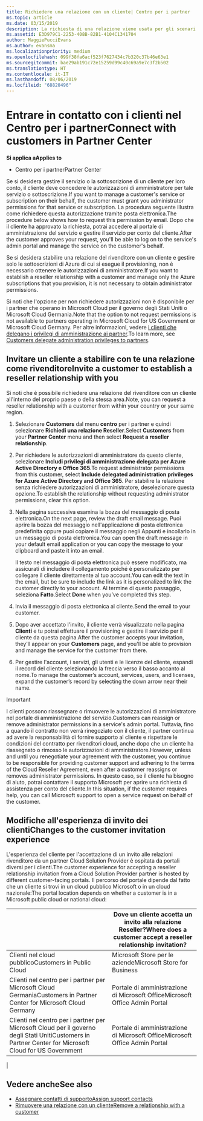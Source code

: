 ```yaml
---
title: Richiedere una relazione con un cliente| Centro per i partner
ms.topic: article
ms.date: 03/15/2019
description: La richiesta di una relazione viene usata per gli scenari multipartner e multicanale. È anche utile se un cliente rimuove i tuoi privilegi di amministratore delegato e devi ripristinarli per effettuare il provisioning o fornire supporto.
ms.assetid: E3D979C1-2253-408B-82B1-4104C1341704
author: MaggiePucciEvans
ms.author: evansma
ms.localizationpriority: medium
ms.openlocfilehash: 099f38fa6acf523f7627434c7b320c37b46e63e1
ms.sourcegitcommit: bae29ab191c72e15259d99c40c69a9e7c3f2b502
ms.translationtype: HT
ms.contentlocale: it-IT
ms.lasthandoff: 08/06/2019
ms.locfileid: "68820496"
---
```

# <a name="connect-with-customers-in-partner-center"></a><span data-ttu-id="76122-104">Entrare in contatto con i clienti nel Centro per i partner</span><span class="sxs-lookup"><span data-stu-id="76122-104">Connect with customers in Partner Center</span></span>

<span data-ttu-id="76122-105">**Si applica a**</span><span class="sxs-lookup"><span data-stu-id="76122-105">**Applies to**</span></span>

-  <span data-ttu-id="76122-106">Centro per i partner</span><span class="sxs-lookup"><span data-stu-id="76122-106">Partner Center</span></span>

<span data-ttu-id="76122-107">Se si desidera gestire il servizio o la sottoscrizione di un cliente per loro conto, il cliente deve concedere le autorizzazioni di amministratore per tale servizio o sottoscrizione.</span><span class="sxs-lookup"><span data-stu-id="76122-107">If you want to manage a customer's service or subscription on their behalf, the customer must grant you administrator permissions for that service or subscription.</span></span> <span data-ttu-id="76122-108">La procedura seguente illustra come richiedere questa autorizzazione tramite posta elettronica.</span><span class="sxs-lookup"><span data-stu-id="76122-108">The procedure below shows how to request this permission by email.</span></span> <span data-ttu-id="76122-109">Dopo che il cliente ha approvato la richiesta, potrai accedere al portale di amministrazione del servizio e gestire il servizio per conto del cliente.</span><span class="sxs-lookup"><span data-stu-id="76122-109">After the customer approves your request, you'll be able to log on to the service's admin portal and manage the service on the customer's behalf.</span></span>

<span data-ttu-id="76122-110">Se si desidera stabilire una relazione del rivenditore con un cliente e gestire solo le sottoscrizioni di Azure di cui si esegue il provisioning, non è necessario ottenere le autorizzazioni di amministratore.</span><span class="sxs-lookup"><span data-stu-id="76122-110">If you want to establish a reseller relationship with a customer and manage only the Azure subscriptions that you provision, it is not necessary to obtain administrator permissions.</span></span>

<span data-ttu-id="76122-111">Si noti che l'opzione per non richiedere autorizzazioni non è disponibile per i partner che operano in Microsoft Cloud per il governo degli Stati Uniti o Microsoft Cloud Germania.</span><span class="sxs-lookup"><span data-stu-id="76122-111">Note that the option to not request permissions is not available to partners operating in Microsoft Cloud for US Government or Microsoft Cloud Germany.</span></span> <span data-ttu-id="76122-112">Per altre informazioni, vedere [i clienti che delegano i privilegi di amministrazione ai partner](https://docs.microsoft.com/partner-center/customers_revoke_admin_privileges).</span><span class="sxs-lookup"><span data-stu-id="76122-112">To learn more, see [Customers delegate administration privileges to partners](https://docs.microsoft.com/partner-center/customers_revoke_admin_privileges).</span></span>


## <a name="invite-a-customer-to-establish-a-reseller-relationship-with-you"></a><span data-ttu-id="76122-113">Invitare un cliente a stabilire con te una relazione come rivenditore</span><span class="sxs-lookup"><span data-stu-id="76122-113">Invite a customer to establish a reseller relationship with you</span></span>

<span data-ttu-id="76122-114">Si noti che è possibile richiedere una relazione del rivenditore con un cliente all'interno del proprio paese o della stessa area.</span><span class="sxs-lookup"><span data-stu-id="76122-114">Note, you can request a reseller relationship with a customer from within your country or your same region.</span></span>

1.  <span data-ttu-id="76122-115">Selezionare **Customers** dal menu **centro** per i partner e quindi selezionare **Richiedi una relazione Reseller**.</span><span class="sxs-lookup"><span data-stu-id="76122-115">Select **Customers** from your **Partner Center** menu and then select **Request a reseller relationship**.</span></span>

2.  <span data-ttu-id="76122-116">Per richiedere le autorizzazioni di amministratore da questo cliente, selezionare **Includi privilegi di amministrazione delegata per Azure Active Directory e Office 365**.</span><span class="sxs-lookup"><span data-stu-id="76122-116">To request administrator permissions from this customer, select **Include delegated administration privileges for Azure Active Directory and Office 365**.</span></span> <span data-ttu-id="76122-117">Per stabilire la relazione senza richiedere autorizzazioni di amministratore, deselezionare questa opzione.</span><span class="sxs-lookup"><span data-stu-id="76122-117">To establish the relationship without requesting administrator permissions, clear this option.</span></span> 

3.  <span data-ttu-id="76122-118">Nella pagina successiva esamina la bozza del messaggio di posta elettronica.</span><span class="sxs-lookup"><span data-stu-id="76122-118">On the next page, review the draft email message.</span></span> <span data-ttu-id="76122-119">Puoi aprire la bozza del messaggio nell'applicazione di posta elettronica predefinita oppure puoi copiare il messaggio negli Appunti e incollarlo in un messaggio di posta elettronica.</span><span class="sxs-lookup"><span data-stu-id="76122-119">You can open the draft message in your default email application or you can copy the message to your clipboard and paste it into an email.</span></span> 

    <span data-ttu-id="76122-120">Il testo nel messaggio di posta elettronica può essere modificato, ma assicurati di includere il collegamento poiché è personalizzato per collegare il cliente direttamente al tuo account.</span><span class="sxs-lookup"><span data-stu-id="76122-120">You can edit the text in the email, but be sure to include the link as it is personalized to link the customer directly to your account.</span></span> <span data-ttu-id="76122-121">Al termine di questo passaggio, seleziona **Fatto**.</span><span class="sxs-lookup"><span data-stu-id="76122-121">Select **Done** when you’ve completed this step.</span></span>

3.  <span data-ttu-id="76122-122">Invia il messaggio di posta elettronica al cliente.</span><span class="sxs-lookup"><span data-stu-id="76122-122">Send the email to your customer.</span></span>

5.  <span data-ttu-id="76122-123">Dopo aver accettato l'invito, il cliente verrà visualizzato nella pagina **Clienti** e tu potrai effettuare il provisioning e gestire il servizio per il cliente da questa pagina.</span><span class="sxs-lookup"><span data-stu-id="76122-123">After the customer accepts your invitation, they'll appear on your **Customers** page, and you'll be able to provision and manage the service for the customer from there.</span></span>

 
6.  <span data-ttu-id="76122-124">Per gestire l'account, i servizi, gli utenti e le licenze del cliente, espandi il record del cliente selezionando la freccia verso il basso accanto al nome.</span><span class="sxs-lookup"><span data-stu-id="76122-124">To manage the customer’s account, services, users, and licenses, expand the customer’s record by selecting the down arrow near their name.</span></span>


> [!IMPORTANT]  
> <span data-ttu-id="76122-125">I clienti possono riassegnare o rimuovere le autorizzazioni di amministratore nel portale di amministrazione del servizio.</span><span class="sxs-lookup"><span data-stu-id="76122-125">Customers can reassign or remove administrator permissions in a service's admin portal.</span></span> <span data-ttu-id="76122-126">Tuttavia, fino a quando il contratto non verrà rinegoziato con il cliente, il partner continua ad avere la responsabilità di fornire supporto al cliente e rispettare le condizioni del contratto per rivenditori cloud, anche dopo che un cliente ha riassegnato o rimosso le autorizzazioni di amministratore.</span><span class="sxs-lookup"><span data-stu-id="76122-126">However, unless and until you renegotiate your agreement with the customer, you continue to be responsible for providing customer support and adhering to the terms of the Cloud Reseller Agreement, even after a customer reassigns or removes administrator permissions.</span></span> <span data-ttu-id="76122-127">In questo caso, se il cliente ha bisogno di aiuto, potrai contattare il supporto Microsoft per aprire una richiesta di assistenza per conto del cliente.</span><span class="sxs-lookup"><span data-stu-id="76122-127">In this situation, if the customer requires help, you can call Microsoft support to open a service request on behalf of the customer.</span></span>

## <a name="changes-to-the-customer-invitation-experience"></a><span data-ttu-id="76122-128">Modifiche all'esperienza di invito dei clienti</span><span class="sxs-lookup"><span data-stu-id="76122-128">Changes to the customer invitation experience</span></span>

<span data-ttu-id="76122-129">L'esperienza del cliente per l'accettazione di un invito alle relazioni rivenditore da un partner Cloud Solution Provider è ospitata da portali diversi per i clienti.</span><span class="sxs-lookup"><span data-stu-id="76122-129">The customer experience for accepting a reseller relationship invitation from a Cloud Solution Provider partner is hosted by different customer-facing portals.</span></span> <span data-ttu-id="76122-130">Il percorso del portale dipende dal fatto che un cliente si trovi in un cloud pubblico Microsoft o in un cloud nazionale:</span><span class="sxs-lookup"><span data-stu-id="76122-130">The portal location depends on whether a customer is in a Microsoft public cloud or national cloud:</span></span> 

|  | <span data-ttu-id="76122-131">Dove un cliente accetta un invito alla relazione Reseller?</span><span class="sxs-lookup"><span data-stu-id="76122-131">Where does a customer accept a reseller relationship invitation?</span></span> |
|---------|---------
| <span data-ttu-id="76122-132">Clienti nel cloud pubblico</span><span class="sxs-lookup"><span data-stu-id="76122-132">Customers in Public Cloud</span></span> | <span data-ttu-id="76122-133">Microsoft Store per le aziende</span><span class="sxs-lookup"><span data-stu-id="76122-133">Microsoft Store for Business</span></span> |
| <span data-ttu-id="76122-134">Clienti nel centro per i partner per Microsoft Cloud Germania</span><span class="sxs-lookup"><span data-stu-id="76122-134">Customers in Partner Center for Microsoft Cloud Germany</span></span> | <span data-ttu-id="76122-135">Portale di amministrazione di Microsoft Office</span><span class="sxs-lookup"><span data-stu-id="76122-135">Microsoft Office Admin Portal</span></span> |
| <span data-ttu-id="76122-136">Clienti nel centro per i partner per Microsoft Cloud per il governo degli Stati Uniti</span><span class="sxs-lookup"><span data-stu-id="76122-136">Customers in Partner Center for Microsoft Cloud for US Government</span></span> | <span data-ttu-id="76122-137">Portale di amministrazione di Microsoft Office</span><span class="sxs-lookup"><span data-stu-id="76122-137">Microsoft Office Admin Portal</span></span> |
|

## <a name="see-also"></a><span data-ttu-id="76122-138">Vedere anche</span><span class="sxs-lookup"><span data-stu-id="76122-138">See also</span></span>

- [<span data-ttu-id="76122-139">Assegnare contatti di supporto</span><span class="sxs-lookup"><span data-stu-id="76122-139">Assign support contacts</span></span>](assign-support-contacts.md)
- [<span data-ttu-id="76122-140">Rimuovere una relazione con un cliente</span><span class="sxs-lookup"><span data-stu-id="76122-140">Remove a relationship with a customer</span></span>](remove-a-relationship.md)
